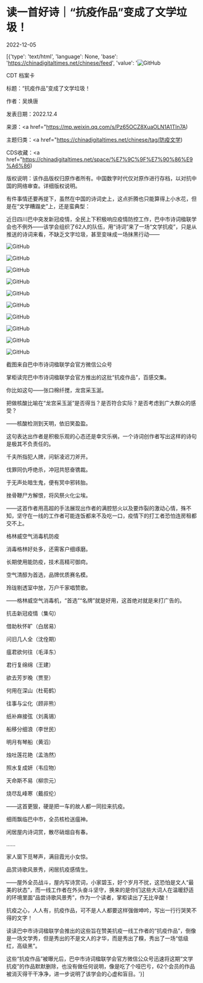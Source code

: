 # 读一首好诗｜“抗疫作品”变成了文学垃圾！

2022-12-05

[{'type': 'text/html', 'language': None, 'base': 'https://chinadigitaltimes.net/chinese/feed', 'value': '![GitHub](https://chinadigitaltimes.net/chinese/files/2022/12/422-768x425.jpeg)

CDT 档案卡

标题：“抗疫作品”变成了文学垃圾！

作者：吴焕唐

发表日期：2022.12.4

来源：<a href="https://mp.weixin.qq.com/s/Pz65OCZ8XuaOLN1A1Tln7A)

主题归类：<a href="https://chinadigitaltimes.net/chinese/tag/防疫文学)

CDS收藏：<a href="https://chinadigitaltimes.net/space/%E7%9C%9F%E7%90%86%E9%A6%86)

版权说明：该作品版权归原作者所有。中国数字时代仅对原作进行存档，以对抗中国的网络审查。详细版权说明。





有件事情还要再提下，虽然在中国的诗词史上，这点折腾也只能算得上小水花，但是在“文学糟蹋史”上，还是蛮典型：

近日四川巴中突发新冠疫情，全民上下积极响应疫情防控工作，巴中市诗词楹联学会也不例外——该学会组织了62人的队伍，用“诗词”来了一场“文学抗疫”，只是从推送的诗词来看，不缺乏文字垃圾，甚至变味成一场抹黑行动——

![GitHub](https://chinadigitaltimes.net/chinese/files/2022/12/post-690579-638da765620a5.)

![GitHub](https://chinadigitaltimes.net/chinese/files/2022/12/post-690579-638da76570028.)

![GitHub](https://chinadigitaltimes.net/chinese/files/2022/12/post-690579-638da7657d9b2.)

![GitHub](https://chinadigitaltimes.net/chinese/files/2022/12/post-690579-638da7658a6e3.)

![GitHub](https://chinadigitaltimes.net/chinese/files/2022/12/post-690579-638da7659913e.)

![GitHub](https://chinadigitaltimes.net/chinese/files/2022/12/post-690579-638da765a8422.)

![GitHub](https://chinadigitaltimes.net/chinese/files/2022/12/post-690579-638da765b358a.)

![GitHub](https://chinadigitaltimes.net/chinese/files/2022/12/post-690579-638da765bd9ac.)

![GitHub](https://chinadigitaltimes.net/chinese/files/2022/12/post-690579-638da765cbdc2.)

![GitHub](https://chinadigitaltimes.net/chinese/files/2022/12/post-690579-638da765d8ece.)

截图来自巴中市诗词楹联学会官方微信公众号

掌柜读完巴中市诗词楹联学会官方推出的这批“抗疫作品”，百感交集。

你比如这句——张口棉纤搅，龙宫采玉涎。

把做核酸比喻在“龙宫采玉涎”是否得当？是否符合实际？是否考虑到广大群众的感受？

——核酸检测到天明，依旧笑盈盈。

这句表达出作者是积极乐观的心态还是幸灾乐祸，一个诗词创作者写出这样的诗句是极其不负责任的。

千夫所指犯人牌，问斩凌迟刀斧开。

伐罪同仇呼绝杀，冲冠共怒奋镌裁。

于无声处暗生鬼，便有冥中邪转胎。

挫骨鞭尸方解恨，将风祭火化尘埃。

——这首作者用高超的手法展现出作者的满腔怒火以及要炸裂的激动心情，殊不知，坚守在一线的工作者可能连饭都来不及吃一口，疫情下的打工者恐怕连房租都交不上。

格林威空气消毒机防疫

消毒格林好处多，还需客户细琢磨。

长期使用能防疫，技术高精可御疴。

空气清醇为首选，品牌优质赛名模。

玲珑剔透室中放，万户千家唱赞歌。

——格林威空气消毒机，“首选”“名牌”就是好用，这首绝对就是来打广告的。

抗击新冠疫情（集句）

借助秋怀旷（白居易）

问旧几人全（沈佺期）

瘟君欲何往（毛泽东）

君行复绵绵（王建）

欲去芳岁晚（贾至）

何用在深山（杜荀鹤）

往事与尘化（顾非熊）

纸补麻接弦（刘禹锡）

船移分细浪（李世民）

明月有琴船（黄滔）

烛吐莲花艳（孟浩然）

照水复成妍（韦应物）

天命斯不易（柳宗元）

烧尽乱峰寒（戴叔伦）

——这首更狠，硬是把一车的故人都一同拉来抗疫。

细雨飘临巴中市，全员核检送瘟神。

闲居屋内诗词赏，散尽硝烟自有春。

&#8230;&#8230;

家人窗下觅琴声，满目霞光小女惊。

品赏诗歌风景秀，闲居抗疫感情生。

——屋外全员战斗，屋内写诗赏词，小家碧玉，好个岁月不扰，这恐怕是文人“最美的状态”，而一线工作者在外头奋斗坚守，换来的是你们这些大词人在温暖舒适的环境里面“品尝诗歌风景秀”，作为一个读者，掌柜读出了无比辛酸！

抗疫之心，人人有，抗疫作品，可不是人人都要这样强做呻吟，写出一行行哭笑不得的文字！

读读巴中市诗词楹联学会推出的这些旨在赞美抗疫一线工作者的“抗疫作品”，倒像是一场文学秀，但是秀出的不是文人的才华，而是秀出了糗，秀出了一场“低级红，高级黑”。

这些“抗疫作品”被曝光后，巴中市诗词楹联学会官方微信公众号迅速将这期“文学抗疫”的作品默默删除，也没有做任何说明，像是吃了个哑巴亏，62个会员的作品被消灭得干干净净，进一步说明了该学会的心虚和盲目。'}]